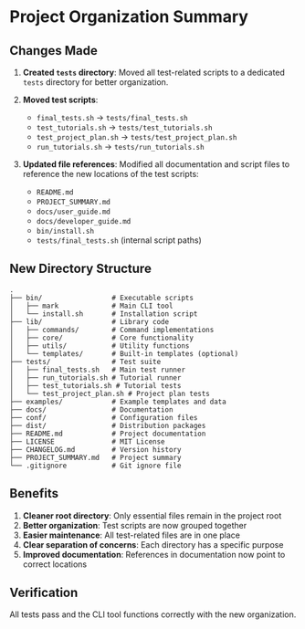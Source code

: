 # Project Organization Summary

## Changes Made

1. **Created `tests` directory**: Moved all test-related scripts to a dedicated `tests` directory for better organization.

2. **Moved test scripts**:
   - `final_tests.sh` → `tests/final_tests.sh`
   - `test_tutorials.sh` → `tests/test_tutorials.sh`
   - `test_project_plan.sh` → `tests/test_project_plan.sh`
   - `run_tutorials.sh` → `tests/run_tutorials.sh`

3. **Updated file references**: Modified all documentation and script files to reference the new locations of the test scripts:
   - `README.md`
   - `PROJECT_SUMMARY.md`
   - `docs/user_guide.md`
   - `docs/developer_guide.md`
   - `bin/install.sh`
   - `tests/final_tests.sh` (internal script paths)

## New Directory Structure

```
.
├── bin/                 # Executable scripts
│   ├── mark             # Main CLI tool
│   └── install.sh       # Installation script
├── lib/                 # Library code
│   ├── commands/        # Command implementations
│   ├── core/            # Core functionality
│   ├── utils/           # Utility functions
│   └── templates/       # Built-in templates (optional)
├── tests/               # Test suite
│   ├── final_tests.sh   # Main test runner
│   ├── run_tutorials.sh # Tutorial runner
│   ├── test_tutorials.sh # Tutorial tests
│   └── test_project_plan.sh # Project plan tests
├── examples/            # Example templates and data
├── docs/                # Documentation
├── conf/                # Configuration files
├── dist/                # Distribution packages
├── README.md            # Project documentation
├── LICENSE              # MIT License
├── CHANGELOG.md         # Version history
├── PROJECT_SUMMARY.md   # Project summary
└── .gitignore           # Git ignore file
```

## Benefits

1. **Cleaner root directory**: Only essential files remain in the project root
2. **Better organization**: Test scripts are now grouped together
3. **Easier maintenance**: All test-related files are in one place
4. **Clear separation of concerns**: Each directory has a specific purpose
5. **Improved documentation**: References in documentation now point to correct locations

## Verification

All tests pass and the CLI tool functions correctly with the new organization.